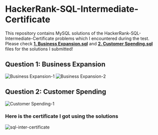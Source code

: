# HackerRank-SQL-Intermediate-Certificate

This repository contains MySQL solutions of the HackerRank-SQL-Intermediate-Certificate problems which I encountered during the test. Please check **<ins>1. Business Expansion.sql</ins>** and **<ins>2. Customer Spending.sql</ins>** files for the solutions I submitted!

## Question 1: Business Expansion
![Business Expansion-1](https://user-images.githubusercontent.com/27827295/154382575-9cb62e17-7443-42a0-9abb-832e5a8ecce5.png)
![Business Expansion-2](https://user-images.githubusercontent.com/27827295/154382595-503f2886-45d5-46a5-9883-7a113154632d.png)

## Question 2: Customer Spending
![Customer Spending-1](https://user-images.githubusercontent.com/27827295/154382638-452d9fdb-d2e8-4a1b-b485-4de0a4df8a2f.png)

### Here is the certificate I got using the solutions
![sql-inter-certificate](8e2a24c40edd)
